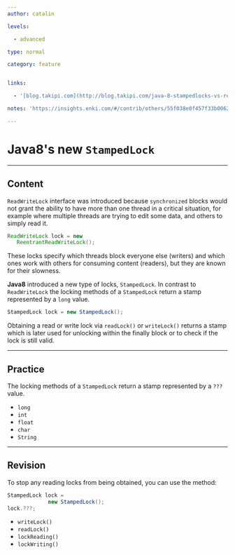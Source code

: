 ```yaml
---
author: catalin

levels:

  - advanced

type: normal

category: feature


links:

  - '[blog.takipi.com](http://blog.takipi.com/java-8-stampedlocks-vs-readwritelocks-and-synchronized/){website}'

notes: 'https://insights.enki.com/#/contrib/others/55f038e0f457f33b0062114c?search=kha'

---
```


# Java8's new `StampedLock`

---
## Content

`ReadWriteLock` interface was introduced because `synchronized` blocks would not grant the ability to have more than one thread in a critical situation, for example where multiple threads are trying to edit some data, and others to simply read it.
```java
ReadWriteLock lock = new
   ReentrantReadWriteLock();
```

These locks specify which threads block everyone else (writers) and which ones work with others for consuming content (readers), but they are known for their slowness.

**Java8** introduced a new type of locks, `StampedLock`. In contrast to `ReadWriteLock` the locking methods of a `StampedLock` return a stamp represented by a `long` value.

```java
StampedLock lock = new StampedLock();

```

Obtaining a read or write lock via `readLock()` or `writeLock()` returns a stamp which is later used for unlocking within the finally block or to check if the lock is still valid.

---
## Practice

The locking methods of a `StampedLock` return a stamp represented by a `???` value.


* `long`
* `int`
* `float`
* `char`
* `String`

---
## Revision

To stop any reading locks from being obtained, you can use the method:
```java
StampedLock lock =
             new StampedLock();
lock.???;
```


* `writeLock()`
* `readLock()`
* `lockReading()`
* `lockWriting()`
